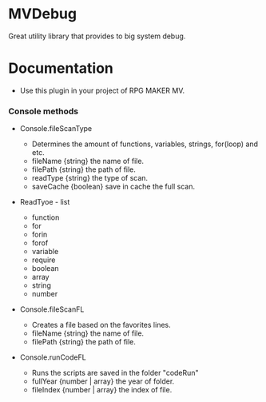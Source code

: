 # MVDebug
Great utility library that provides to big system debug.

# Documentation

- Use this plugin in your project of RPG MAKER MV.

### Console methods
- Console.fileScanType
  - Determines the amount of functions, variables, strings, for(loop) and etc.
  - fileName {string} the name of file.
  - filePath {string} the path of file.
  - readType {string} the type of scan.
  - saveCache {boolean} save in cache the full scan.

- ReadTyoe - list
    - function
    - for
    - forin
    - forof
    - variable
    - require
    - boolean
    - array
    - string
    - number

- Console.fileScanFL
    - Creates a file based on the favorites lines.
    - fileName {string} the name of file.
    - filePath {string} the path of file.

- Console.runCodeFL
    - Runs the scripts are saved in the folder "codeRun"
    - fullYear {number | array} the year of folder.
    - fileIndex {number | array} the index of file.
